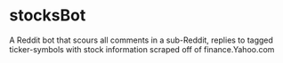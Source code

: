 stocksBot
=========

A Reddit bot that scours all comments in a sub-Reddit, replies to tagged ticker-symbols with stock information scraped off of finance.Yahoo.com
